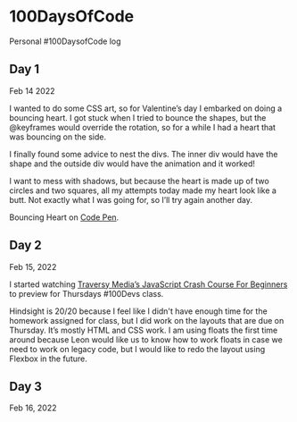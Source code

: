 # 100DaysOfCode
Personal #100DaysofCode log

## Day 1

Feb 14 2022

I wanted to do some CSS art, so for Valentine’s day I embarked on doing a bouncing heart. I got stuck when I tried to bounce the shapes, but the @keyframes would override the rotation, so for a while I had a heart that was bouncing on the side.

I finally found some advice to nest the divs. The inner div would have the shape and the outside div would have the animation and it worked!

I want to mess with shadows, but because the heart is made up of two circles and two squares, all my attempts today made my heart look like a butt. Not exactly what I was going for, so I’ll try again another day.

Bouncing Heart on [Code Pen](https://codepen.io/melissazpd/pen/ZEaXpxe).

## Day 2

Feb 15, 2022

I started watching [Traversy Media’s JavaScript Crash Course For Beginners](https://youtu.be/hdI2bqOjy3c) to preview for Thursdays #100Devs class.

Hindsight is 20/20 because I feel like I didn't have enough time for the homework assigned for class, but I did work on the layouts that are due on Thursday. It’s mostly HTML and CSS work. I am using floats the first time around because Leon would like us to know how to work floats in case we need to work on legacy code, but I would like to redo the layout using Flexbox in the future.

## Day 3

Feb 16, 2022
